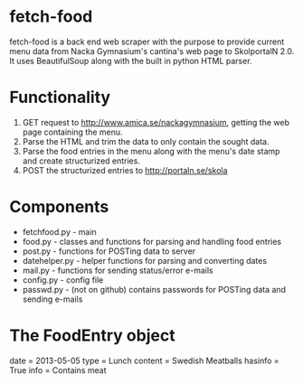 fetch-food
==========
fetch-food is a back end web scraper with the purpose to provide current menu data from Nacka Gymnasium's cantina's web page to SkolportalN 2.0. It uses BeautifulSoup along with the built in python HTML parser.


Functionality
=============
1. GET request to http://www.amica.se/nackagymnasium, getting the web page containing the menu.
2. Parse the HTML and trim the data to only contain the sought data.
3. Parse the food entries in the menu along with the menu's date stamp and create structurized entries.
4. POST the structurized entries to http://portaln.se/skola


Components
==========
* fetchfood.py - main
* food.py - classes and functions for parsing and handling food entries
* post.py - functions for POSTing data to server
* datehelper.py - helper functions for parsing and converting dates
* mail.py - functions for sending status/error e-mails
* config.py - config file
* passwd.py - (not on github) contains passwords for POSTing data and sending e-mails


The FoodEntry object
====================
date = 2013-05-05
type = Lunch
content = Swedish Meatballs
hasinfo = True
info = Contains meat
